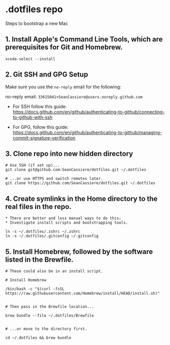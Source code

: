 # .dotfiles repo

Steps to bootstrap a new Mac

## 1. Install Apple's Command Line Tools, which are prerequisites for Git and Homebrew.

```
xcode-select --install
```

## 2. Git SSH and GPG Setup

Make sure you use the `no-reply` email for the following:

no-reply email: `33615041+SeanCassiere@users.noreply.github.com`

- For SSH follow this guide: https://docs.github.com/en/github/authenticating-to-github/connecting-to-github-with-ssh

- For GPG, follow this guide: https://docs.github.com/en/github/authenticating-to-github/managing-commit-signature-verification

## 3. Clone repo into new hidden directory

```
# Use SSH (if set up)...
git clone git@github.com:SeanCassiere/dotfiles.git ~/.dotfiles

# ...or use HTTPS and switch remotes later.
git clone https://github.com/SeanCassiere/dotfiles.git ~/.dotfiles
```

## 4. Create symlinks in the Home directory to the real files in the repo.

```
* There are better and less manual ways to do this;
* Investigate install scripts and bootstrapping tools.

ln -s ~/.dotfiles/.zshrc ~/.zshrc
ln -s ~/.dotfiles/.gitconfig ~/.gitconfig
```

## 5. Install Homebrew, followed by the software listed in the Brewfile.

```
# These could also be in an install script.

# Install Homebrew

/bin/bash -c "$(curl -fsSL https://raw.githubusercontent.com/Homebrew/install/HEAD/install.sh)"


# Then pass in the Brewfile location...

brew bundle --file ~/.dotfiles/Brewfile


# ...or move to the directory first.

cd ~/.dotfiles && brew bundle
```
